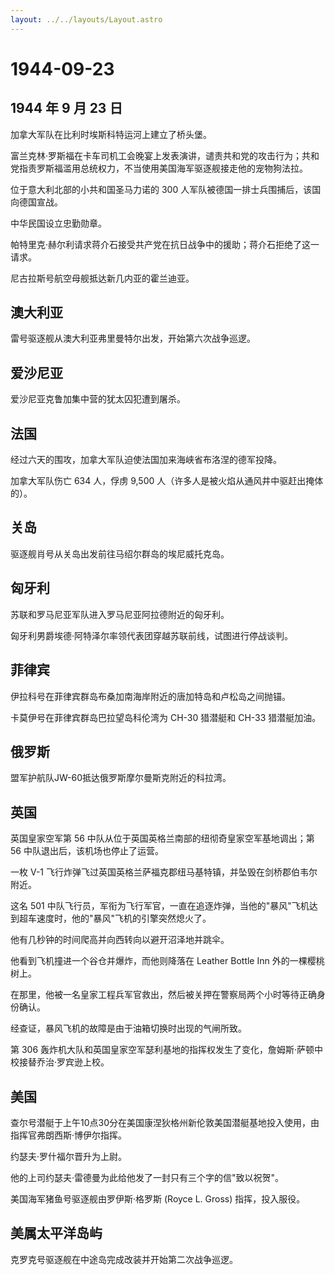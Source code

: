 ```yaml
---
layout: ../../layouts/Layout.astro
---
```


# 1944-09-23

## 1944 年 9 月 23 日

加拿大军队在比利时埃斯科特运河上建立了桥头堡。

富兰克林·罗斯福在卡车司机工会晚宴上发表演讲，谴责共和党的攻击行为；共和党指责罗斯福滥用总统权力，不当使用美国海军驱逐舰接走他的宠物狗法拉。

位于意大利北部的小共和国圣马力诺的 300
人军队被德国一排士兵围捕后，该国向德国宣战。

中华民国设立忠勤勋章。

帕特里克·赫尔利请求蒋介石接受共产党在抗日战争中的援助；蒋介石拒绝了这一请求。

尼古拉斯号航空母舰抵达新几内亚的霍兰迪亚。

## 澳大利亚

雷号驱逐舰从澳大利亚弗里曼特尔出发，开始第六次战争巡逻。

## 爱沙尼亚

爱沙尼亚克鲁加集中营的犹太囚犯遭到屠杀。

## 法国

经过六天的围攻，加拿大军队迫使法国加来海峡省布洛涅的德军投降。

加拿大军队伤亡 634 人，俘虏 9,500
人（许多人是被火焰从通风井中驱赶出掩体的）。

## 关岛

驱逐舰肖号从关岛出发前往马绍尔群岛的埃尼威托克岛。

## 匈牙利

苏联和罗马尼亚军队进入罗马尼亚阿拉德附近的匈牙利。

匈牙利男爵埃德·阿特泽尔率领代表团穿越苏联前线，试图进行停战谈判。

## 菲律宾

伊拉科号在菲律宾群岛布桑加南海岸附近的唐加特岛和卢松岛之间抛锚。

卡莫伊号在菲律宾群岛巴拉望岛科伦湾为 CH-30 猎潜艇和 CH-33 猎潜艇加油。

## 俄罗斯

盟军护航队JW-60抵达俄罗斯摩尔曼斯克附近的科拉湾。

## 英国

英国皇家空军第 56 中队从位于英国英格兰南部的纽彻奇皇家空军基地调出；第
56 中队退出后，该机场也停止了运营。

一枚 V-1
飞行炸弹飞过英国英格兰萨福克郡纽马基特镇，并坠毁在剑桥郡伯韦尔附近。

这名 501
中队飞行员，军衔为飞行军官，一直在追逐炸弹，当他的"暴风"飞机达到超车速度时，他的"暴风"飞机的引擎突然熄火了。

他有几秒钟的时间爬高并向西转向以避开沼泽地并跳伞。

他看到飞机撞进一个谷仓并爆炸，而他则降落在 Leather Bottle Inn
外的一棵樱桃树上。

在那里，他被一名皇家工程兵军官救出，然后被关押在警察局两个小时等待正确身份确认。

经查证，暴风飞机的故障是由于油箱切换时出现的气闸所致。

第 306
轰炸机大队和英国皇家空军瑟利基地的指挥权发生了变化，詹姆斯·萨顿中校接替乔治·罗宾逊上校。

## 美国

查尔号潜艇于上午10点30分在美国康涅狄格州新伦敦美国潜艇基地投入使用，由指挥官弗朗西斯·博伊尔指挥。

约瑟夫·罗什福尔晋升为上尉。

他的上司约瑟夫·雷德曼为此给他发了一封只有三个字的信"致以祝贺"。

美国海军猪鱼号驱逐舰由罗伊斯·格罗斯 (Royce L. Gross) 指挥，投入服役。

## 美属太平洋岛屿

克罗克号驱逐舰在中途岛完成改装并开始第二次战争巡逻。